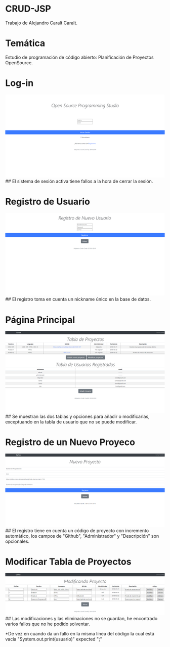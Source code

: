 # CRUD-JSP
Trabajo de Alejandro Caralt Caralt.
# Temática
Estudio de programación de código abierto: Planificación de Proyectos OpenSource.

# Log-in 
<img src="img/Index.png" >
## El sistema de sesión activa tiene fallos a la hora de cerrar la sesión.

# Registro de Usuario
<img src="img/registro.png">
## El registro toma en cuenta un nickname único en la base de datos.

# Página Principal
<img src="img/menu.png" >
## Se muestran las dos tablas y opciones para añadir o modificarlas, exceptuando en la tabla de usuario que no se puede modificar.

# Registro de un Nuevo Proyeco
<img src="img/proyecto.png">
## El registro tiene en cuenta un código de proyecto con incremento automático, los campos de "Github", "Administrador" y "Descripción" son opcionales.

# Modificar Tabla de Proyectos
<img src="img/modificarProyecto.png">
## Las modificaciones y las eliminaciones no se guardan, he encontrado varios fallos que no he podido solventar.


*De vez en cuando da un fallo en la misma línea del código la cual está vacía "System.out.print(usuario)" expected ";"
